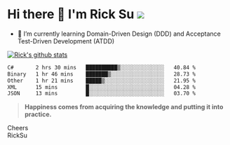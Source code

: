 # Hi there 👋 I'm Rick Su ![](https://komarev.com/ghpvc/?username=ricksu978)
<!--
**ricksu978/ricksu978** is a ✨ _special_ ✨ repository because its `README.md` (this file) appears on your GitHub profile.

Here are some ideas to get you started:

- 🔭 I’m currently working on ...
-->
- 🌱 I’m currently learning Domain-Driven Design (DDD) and Acceptance Test-Driven Development (ATDD)
<!--
- 👯 I’m looking to collaborate on ...
- 🤔 I’m looking for help with ...
- 💬 Ask me about ...
- 📫 How to reach me: ...
- 😄 Pronouns: ...
- ⚡ Fun fact: ...
-->
[![Rick's github stats](https://github-readme-stats.vercel.app/api?username=ricksu978&theme=dark)](https://github.com/ricksu978/ricksu978)

<!--START_SECTION:waka-->

```txt
C#       2 hrs 30 mins   ██████████▒░░░░░░░░░░░░░░   40.84 %
Binary   1 hr 46 mins    ███████▒░░░░░░░░░░░░░░░░░   28.73 %
Other    1 hr 21 mins    █████▒░░░░░░░░░░░░░░░░░░░   21.95 %
XML      15 mins         █░░░░░░░░░░░░░░░░░░░░░░░░   04.28 %
JSON     13 mins         █░░░░░░░░░░░░░░░░░░░░░░░░   03.70 %
```

<!--END_SECTION:waka-->

> **Happiness comes from acquiring the knowledge and putting it into practice.**

Cheers  
RickSu 
